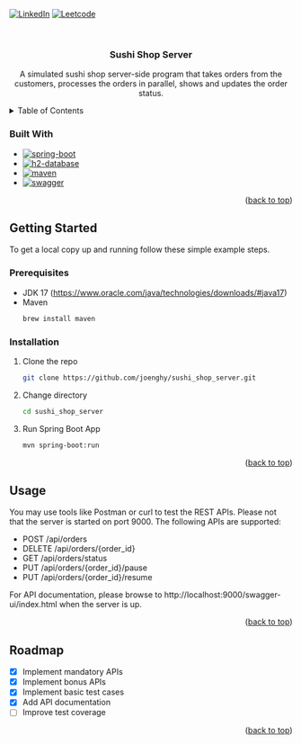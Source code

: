 <a name="readme-top"></a>

<!-- PROJECT SHIELDS -->
[![LinkedIn][linkedin-shield]][linkedin-url]
[![Leetcode][leetcode-shield]][leetcode-url]

<!-- PROJECT LOGO -->
<br />
<div align="center">
  <h3 align="center">Sushi Shop Server</h3>

  <p align="center">
    A simulated sushi shop server-side program that takes orders from the customers, processes the orders in parallel, shows and updates the order status.
  </p>
</div>

<!-- TABLE OF CONTENTS -->
<details>
  <summary>Table of Contents</summary>
  <ol>
    <li>
      <ul>
        <li><a href="#built-with">Built With</a></li>
      </ul>
    </li>
    <li>
      <a href="#getting-started">Getting Started</a>
      <ul>
        <li><a href="#prerequisites">Prerequisites</a></li>
        <li><a href="#installation">Installation</a></li>
      </ul>
    </li>
    <li><a href="#usage">Usage</a></li>
    <li><a href="#roadmap">Roadmap</a></li>
  </ol>
</details>

### Built With

* [![spring-boot][spring-boot]][spring-boot-url]
* [![h2-database][h2-database]][h2-database-url]
* [![maven][maven]][maven-url]
* [![swagger][swagger]][swagger-url]

<p align="right">(<a href="#readme-top">back to top</a>)</p>

<!-- GETTING STARTED -->
## Getting Started

To get a local copy up and running follow these simple example steps.

### Prerequisites

* JDK 17 (https://www.oracle.com/java/technologies/downloads/#java17)
* Maven
  ```sh
  brew install maven
  ```

### Installation

1. Clone the repo
   ```sh
   git clone https://github.com/joenghy/sushi_shop_server.git
   ```
2. Change directory
   ```sh
   cd sushi_shop_server
   ```
3. Run Spring Boot App
   ```sh
   mvn spring-boot:run
   ```

<p align="right">(<a href="#readme-top">back to top</a>)</p>



<!-- USAGE EXAMPLES -->
## Usage

You may use tools like Postman or curl to test the REST APIs. Please not that the server is started on port 9000.
The following APIs are supported:

- POST /api/orders
- DELETE /api/orders/{order_id}
- GET /api/orders/status
- PUT /api/orders/{order_id}/pause
- PUT /api/orders/{order_id}/resume

For API documentation, please browse to http://localhost:9000/swagger-ui/index.html when the server is up.

<p align="right">(<a href="#readme-top">back to top</a>)</p>

<!-- ROADMAP -->
## Roadmap

- [x] Implement mandatory APIs
- [x] Implement bonus APIs
- [x] Implement basic test cases
- [x] Add API documentation
- [ ] Improve test coverage

<p align="right">(<a href="#readme-top">back to top</a>)</p>

<!-- MARKDOWN LINKS & IMAGES -->
<!-- https://www.markdownguide.org/basic-syntax/#reference-style-links -->
[linkedin-shield]: https://img.shields.io/badge/-LinkedIn-black.svg?style=for-the-badge&logo=linkedin&colorB=555
[linkedin-url]: https://www.linkedin.com/in/joe-ng-6098071b0
[leetcode-shield]: https://img.shields.io/badge/-Leetcode-black.svg?style=for-the-badge&logo=leetcode&colorB=555
[leetcode-url]: https://leetcode.com/joe_ng_ca/
[spring-boot]: https://img.shields.io/badge/spring-boot?style=for-the-badge&logo=spring-boot&logoColor=white
[spring-boot-url]: https://spring.io/projects/spring-boot
[maven]: https://img.shields.io/badge/maven-green?style=for-the-badge&logo=apache-maven&colorB=555
[maven-url]: https://maven.apache.org
[h2-database]: https://img.shields.io/badge/h2-database?style=for-the-badge&colorB=555
[h2-database-url]: https://www.h2database.com/html/main.html
[swagger]: https://img.shields.io/badge/swagger-ui?style=for-the-badge&logo=swagger&colorB=555
[swagger-url]: https://swagger.io
